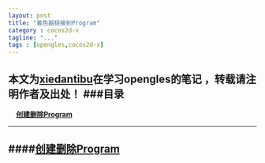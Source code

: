 ```yaml
---
layout: post
title: "着色器链接到Program"
category : cocos2d-x
tagline: "..."
tags : [opengles,cocos2d-x]
---
```

 本文为[xiedantibu](http://blog.xulingmin.com/)在学习opengles的笔记
，转载请注明作者及出处！ 
###目录
 ----
 <a id='top' name='top'></a>
 &nbsp;&nbsp;&nbsp;&nbsp;[**创建删除Program**](#create)    
 
 --- 
<a id='create' name='create'> </a>
####[创建删除Program](#top)
---
